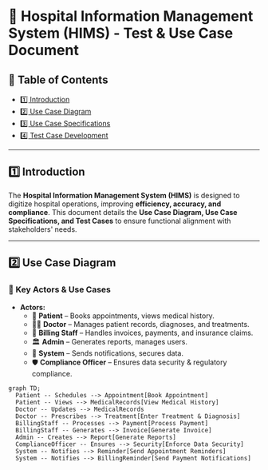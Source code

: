 # 🏥 Hospital Information Management System (HIMS) - Test & Use Case Document  

## 📌 Table of Contents  
- [1️⃣ Introduction](./Introduction.md)  
- [2️⃣ Use Case Diagram](./UseCaseDiagrams.md)  
- [3️⃣ Use Case Specifications](./UseCaseSpecifications.md)  
- [4️⃣ Test Case Development](./TestCaseDevelopment.md)  


---

## 1️⃣ Introduction  
The **Hospital Information Management System (HIMS)** is designed to digitize hospital operations, improving **efficiency, accuracy, and compliance**. This document details the **Use Case Diagram, Use Case Specifications, and Test Cases** to ensure functional alignment with stakeholders' needs.  

---

## 2️⃣ Use Case Diagram  
### **🎯 Key Actors & Use Cases**  
- **Actors:**  
  - 🏥 **Patient** – Books appointments, views medical history.  
  - 👨‍⚕️ **Doctor** – Manages patient records, diagnoses, and treatments.  
  - 🏪 **Billing Staff** – Handles invoices, payments, and insurance claims.  
  - 🏛️ **Admin** – Generates reports, manages users.  
  - 🔐 **System** – Sends notifications, secures data.  
  - 🛡️ **Compliance Officer** – Ensures data security & regulatory compliance.  

```mermaid
graph TD;
  Patient -- Schedules --> Appointment[Book Appointment]
  Patient -- Views --> MedicalRecords[View Medical History]
  Doctor -- Updates --> MedicalRecords
  Doctor -- Prescribes --> Treatment[Enter Treatment & Diagnosis]
  BillingStaff -- Processes --> Payment[Process Payment]
  BillingStaff -- Generates --> Invoice[Generate Invoice]
  Admin -- Creates --> Report[Generate Reports]
  ComplianceOfficer -- Ensures --> Security[Enforce Data Security]
  System -- Notifies --> Reminder[Send Appointment Reminders]
  System -- Notifies --> BillingReminder[Send Payment Notifications]
